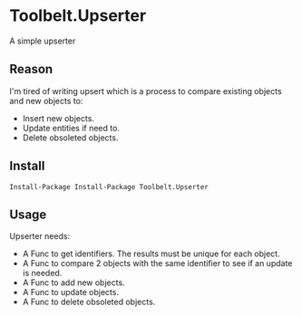 # Toolbelt.Upserter
A simple upserter

## Reason
I'm tired of writing upsert which is a process to compare existing objects and new objects to:
- Insert new objects.
- Update entities if need to.
- Delete obsoleted objects.

## Install
```
Install-Package Install-Package Toolbelt.Upserter
```

## Usage
Upserter needs:
- A Func to get identifiers. The results must be unique for each object.
- A Func to compare 2 objects with the same identifier to see if an update is needed.
- A Func to add new objects.
- A Func to update objects.
- A Func to delete obsoleted objects.
